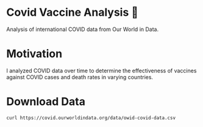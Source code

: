 # Covid Vaccine Analysis 🦠 
Analysis of international COVID data from Our World in Data.

# Motivation
I analyzed COVID data over time to determine the effectiveness of vaccines against COVID cases and death rates in varying countries. 

# Download Data
`curl https://covid.ourworldindata.org/data/owid-covid-data.csv`
